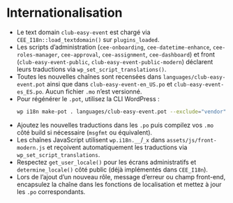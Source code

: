 # Internationalisation

- Le text domain `club-easy-event` est chargé via `CEE_I18n::load_textdomain()` sur `plugins_loaded`.
- Les scripts d’administration (`cee-onboarding`, `cee-datetime-enhance`, `cee-roles-manager`, `cee-approval`, `cee-assignment`, `cee-dashboard`) et front (`club-easy-event-public`, `club-easy-event-public-modern`) déclarent leurs traductions via `wp_set_script_translations()`.
- Toutes les nouvelles chaînes sont recensées dans `languages/club-easy-event.pot` ainsi que dans `club-easy-event-en_US.po` et `club-easy-event-es_ES.po`. Aucun fichier `.mo` n’est versionné.
- Pour régénérer le `.pot`, utilisez la CLI WordPress :
  ```bash
  wp i18n make-pot . languages/club-easy-event.pot --exclude="vendor"
  ```
- Ajoutez les nouvelles traductions dans les `.po` puis compilez vos `.mo` côté build si nécessaire (`msgfmt` ou équivalent).
- Les chaînes JavaScript utilisent `wp.i18n.__`/`_x` dans `assets/js/front-modern.js` et reçoivent automatiquement les traductions via `wp_set_script_translations`.
- Respectez `get_user_locale()` pour les écrans administratifs et `determine_locale()` côté public (déjà implémentés dans `CEE_I18n`).
- Lors de l’ajout d’un nouveau rôle, message d’erreur ou champ front-end, encapsulez la chaîne dans les fonctions de localisation et mettez à jour les `.po` correspondants.
